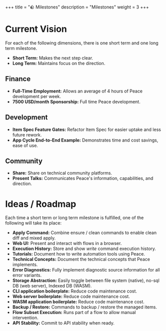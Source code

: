 +++
title = "🪨 Milestones"
description = "Milestones"
weight = 3
+++

# Current Vision

For each of the following dimensions, there is one short term and one long term milestone.

* **Short Term:** Makes the next step clear.
* **Long Term:** Maintains focus on the direction.


## Finance

* **Full-Time Employment:** Allows an average of 4 hours of Peace development per week.
* **7500 USD/month Sponsorship:** Full time Peace development.


## Development

* **Item Spec Feature Gates:** Refactor Item Spec for easier uptake and less future rework.
* **App Cycle End-to-End Example:** Demonstrates time and cost savings, ease of use.


## Community

* **Share:** Share on technical community platforms.
* **Present Talks:** Communicates Peace's information, capabilities, and direction.


# Ideas / Roadmap

Each time a short term or long term milestone is fulfilled, one of the following will take its place:

* **Apply Command:** Combine ensure / clean commands to enable clean diff and mixed apply.
* **Web UI:** Present and interact with flows in a browser.
* **Execution History:** Store and show *write* command execution history.
* **Tutorials:** Document how to write automation tools using Peace.
* **Technical Concepts:** Document the technical concepts that Peace implements.
* **Error Diagnostics:** Fully implement diagnostic source information for all error variants.
* **Storage Abstraction:** Easily toggle between file system (native), no-sql DB (web server), Indexed DB (WASM).
* **CLI application boilerplate:** Reduce code maintenance cost.
* **Web server boilerplate:** Reduce code maintenance cost.
* **WASM application boilerplate:** Reduce code maintenance cost.
* **Backup / Restore:** Commands to backup / restore the managed items.
* **Flow Subset Execution:** Runs part of a flow to allow manual intervention.
* **API Stability:** Commit to API stability when ready.
